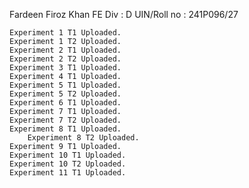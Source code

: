 Fardeen Firoz Khan
FE Div : D
UIN/Roll no : 241P096/27

	Experiment 1 T1 Uploaded.
	Experiment 1 T2 Uploaded.
	Experiment 2 T1 Uploaded.
	Experiment 2 T2 Uploaded.
	Experiment 3 T1 Uploaded.
	Experiment 4 T1 Uploaded.
	Experiment 5 T1 Uploaded.
	Experiment 5 T2 Uploaded.
	Experiment 6 T1 Uploaded.
	Experiment 7 T1 Uploaded.
 	Experiment 7 T2 Uploaded.
  	Experiment 8 T1 Uploaded.
        Experiment 8 T2 Uploaded.
  	Experiment 9 T1 Uploaded.
  	Experiment 10 T1 Uploaded.
	Experiment 10 T2 Uploaded.
 	Experiment 11 T1 Uploaded.
